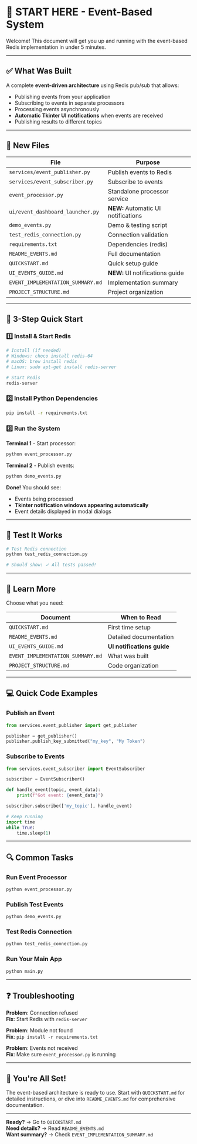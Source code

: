 # 🚀 START HERE - Event-Based System

Welcome! This document will get you up and running with the event-based Redis implementation in under 5 minutes.

---

## ✅ What Was Built

A complete **event-driven architecture** using Redis pub/sub that allows:
- Publishing events from your application
- Subscribing to events in separate processors
- Processing events asynchronously
- **Automatic Tkinter UI notifications** when events are received
- Publishing results to different topics

---

## 📁 New Files

| File | Purpose |
|------|---------|
| `services/event_publisher.py` | Publish events to Redis |
| `services/event_subscriber.py` | Subscribe to events |
| `event_processor.py` | Standalone processor service |
| `ui/event_dashboard_launcher.py` | **NEW:** Automatic UI notifications |
| `demo_events.py` | Demo & testing script |
| `test_redis_connection.py` | Connection validation |
| `requirements.txt` | Dependencies (redis) |
| `README_EVENTS.md` | Full documentation |
| `QUICKSTART.md` | Quick setup guide |
| `UI_EVENTS_GUIDE.md` | **NEW:** UI notifications guide |
| `EVENT_IMPLEMENTATION_SUMMARY.md` | Implementation summary |
| `PROJECT_STRUCTURE.md` | Project organization |

---

## 🎯 3-Step Quick Start

### 1️⃣ Install & Start Redis

```bash
# Install (if needed)
# Windows: choco install redis-64
# macOS: brew install redis
# Linux: sudo apt-get install redis-server

# Start Redis
redis-server
```

### 2️⃣ Install Python Dependencies

```bash
pip install -r requirements.txt
```

### 3️⃣ Run the System

**Terminal 1** - Start processor:
```bash
python event_processor.py
```

**Terminal 2** - Publish events:
```bash
python demo_events.py
```

**Done!** You should see:
- Events being processed
- **Tkinter notification windows appearing automatically**
- Event details displayed in modal dialogs

---

## 🧪 Test It Works

```bash
# Test Redis connection
python test_redis_connection.py

# Should show: ✓ All tests passed!
```

---

## 📖 Learn More

Choose what you need:

| Document | When to Read |
|----------|-------------|
| `QUICKSTART.md` | First time setup |
| `README_EVENTS.md` | Detailed documentation |
| `UI_EVENTS_GUIDE.md` | **UI notifications guide** |
| `EVENT_IMPLEMENTATION_SUMMARY.md` | What was built |
| `PROJECT_STRUCTURE.md` | Code organization |

---

## 💻 Quick Code Examples

### Publish an Event

```python
from services.event_publisher import get_publisher

publisher = get_publisher()
publisher.publish_key_submitted("my_key", "My Token")
```

### Subscribe to Events

```python
from services.event_subscriber import EventSubscriber

subscriber = EventSubscriber()

def handle_event(topic, event_data):
    print(f"Got event: {event_data}")

subscriber.subscribe(['my_topic'], handle_event)

# Keep running
import time
while True:
    time.sleep(1)
```

---

## 🔍 Common Tasks

### Run Event Processor
```bash
python event_processor.py
```

### Publish Test Events
```bash
python demo_events.py
```

### Test Redis Connection
```bash
python test_redis_connection.py
```

### Run Your Main App
```bash
python main.py
```

---

## ❓ Troubleshooting

**Problem**: Connection refused  
**Fix**: Start Redis with `redis-server`

**Problem**: Module not found  
**Fix**: `pip install -r requirements.txt`

**Problem**: Events not received  
**Fix**: Make sure `event_processor.py` is running

---

## 🎉 You're All Set!

The event-based architecture is ready to use. Start with `QUICKSTART.md` for detailed instructions, or dive into `README_EVENTS.md` for comprehensive documentation.

---

**Ready?** → Go to `QUICKSTART.md`  
**Need details?** → Read `README_EVENTS.md`  
**Want summary?** → Check `EVENT_IMPLEMENTATION_SUMMARY.md`

